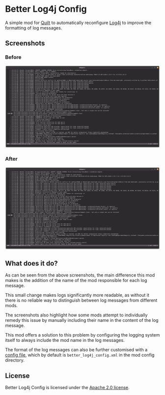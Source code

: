 # Better Log4j Config

A simple mod for [Quilt](https://quiltmc.org) to automatically reconfigure [Log4j](https://logging.apache.org/log4j/2.x/index.html) to improve the formatting of log messages.

## Screenshots

### Before
![before](.github/assets/before.png)

### After
![after](.github/assets/after.png)

## What does it do?

As can be seen from the above screenshots, the main difference this mod makes is the addition of the name of the mod responsible for each log message.

This small change makes logs significantly more readable, as without it there is no reliable way to distinguish between log messages from different mods.

The screenshots also highlight how some mods attempt to individually remedy this issue by manually including their name in the content of the log message.

This mod offers a solution to this problem by configuring the logging system itself to always include the mod name in the log messages.

The format of the log messages can also be further customised with a [config file](https://logging.apache.org/log4j/2.x/manual/configuration.html#XML), which by default is `better_log4j_config.xml` in the mod config directory.

## License

Better Log4j Config is licensed under the [Apache 2.0 license](./LICENSE).
